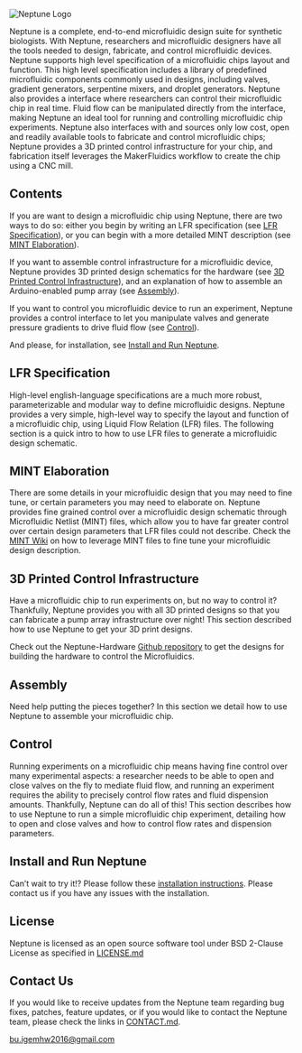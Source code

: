 ![Neptune Logo](https://github.com/CIDARLAB/Neptune/wiki/img/Logo.png)

Neptune is a complete, end-to-end microfluidic design suite for synthetic biologists. With Neptune, researchers and microfluidic designers have all the tools needed to design, fabricate, and control microfluidic devices. Neptune supports high level specification of a microfluidic chips layout and function. This high level specification includes a library of predefined microfluidic components commonly used in designs, including valves, gradient generators, serpentine mixers, and droplet generators. Neptune also provides a interface where researchers can control their microfluidic chip in real time. Fluid flow can be manipulated directly from the interface, making Neptune an ideal tool for running and controlling microfluidic chip experiments. Neptune also interfaces with and sources only low cost, open and readily available tools to fabricate and control microfluidic chips; Neptune provides a 3D printed control infrastructure for your chip, and fabrication itself leverages the MakerFluidics workflow to create the chip using a CNC mill.


## Contents

If you are want to design a microfluidic chip using Neptune, there are two ways to do so: either you begin by writing an LFR specification (see [LFR Specification](#lfr-specification)), or you can begin with a more detailed MINT description (see [MINT Elaboration](#mint-elaboration)).

If you want to assemble control infrastructure for a microfluidic device, Neptune provides 3D printed design schematics for the hardware (see [3D Printed Control Infrastructure](#3d-printed-control-infrastructure)), and an explanation of how to assemble an Arduino-enabled pump array (see [Assembly](#assembly)).

If you want to control you microfluidic device to run an experiment, Neptune provides a control interface to let you manipulate valves and generate pressure gradients to drive fluid flow (see [Control](#control)).

And please, for installation, see [Install and Run Neptune](#install-and-run-neptune).

## LFR Specification

High-level english-language specifications are a much more robust, parameterizable and modular way to define microfluidic designs. Neptune provides a very simple, high-level way to specify the layout and function of a microfluidic chip, using Liquid Flow Relation (LFR) files. The following section is a quick intro to how to use LFR files to generate a microfluidic design schematic.

## MINT Elaboration

There are some details in your microfluidic design that you may need to fine tune, or certain parameters you may need to elaborate on. Neptune provides fine grained control over a microfluidic design schematic through Microfluidic Netlist (MINT) files, which allow you to have far greater control over certain design parameters that LFR files could not describe. Check the [MINT Wiki](https://github.com/CIDARLAB/mint) on how to leverage MINT files to fine tune your microfluidic design description.

## 3D Printed Control Infrastructure

Have a microfluidic chip to run experiments on, but no way to control it? Thankfully, Neptune provides you with all 3D printed designs so that you can fabricate a pump array infrastructure over night! This section described how to use Neptune to get your 3D print designs.

Check out the Neptune-Hardware [Github repository](https://github.com/CIDARLAB/Neptune-Hardware) to get the designs for building the hardware to control the Microfluidics.

## Assembly

Need help putting the pieces together? In this section we detail how to use Neptune to assemble your microfluidic chip.

## Control

Running experiments on a microfluidic chip means having fine control over many experimental aspects: a researcher needs to be able to open and close valves on the fly to mediate fluid flow, and running an experiment requires the ability to precisely control flow rates and fluid dispension amounts. Thankfully, Neptune can do all of this! This section describes how to use Neptune to run a simple microfluidic chip experiment, detailing how to open and close valves and how to control flow rates and dispension parameters.

## Install and Run Neptune

Can’t wait to try it!? Please follow these [installation instructions](https://github.com/CIDARLAB/Neptune/wiki/Installation).
Please contact us if you have any issues with the installation.

## License

Neptune is licensed as an open source software tool under BSD 2-Clause License as specified in [LICENSE.md](LICENSE.md)

## Contact Us

If you would like to receive updates from the Neptune team regarding bug fixes, patches, feature updates, or if you would like to contact the Neptune team, please check the links in [CONTACT.md](CONTACT.md).

bu.igemhw2016@gmail.com

